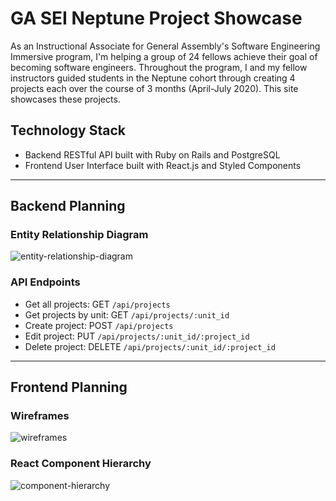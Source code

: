 # GA SEI Neptune Project Showcase

As an Instructional Associate for General Assembly's Software Engineering Immersive program, I'm helping a group of 24 fellows achieve their goal of becoming software engineers. Throughout the program, I and my fellow instructors guided students in the Neptune cohort through creating 4 projects each over the course of 3 months (April-July 2020). This site showcases these projects.

## Technology Stack
- Backend RESTful API built with Ruby on Rails and PostgreSQL
- Frontend User Interface built with React.js and Styled Components

<hr>

## Backend Planning

### Entity Relationship Diagram
![entity-relationship-diagram](https://user-images.githubusercontent.com/34215359/87471078-bef5fd00-c5eb-11ea-98c1-cc93b686f865.png)

### API Endpoints

- Get all projects: GET `/api/projects`
- Get projects by unit: GET `/api/projects/:unit_id`
- Create project: POST `/api/projects`
- Edit project: PUT `/api/projects/:unit_id/:project_id`
- Delete project: DELETE `/api/projects/:unit_id/:project_id`

<hr>

## Frontend Planning

### Wireframes
![wireframes](https://user-images.githubusercontent.com/34215359/87471094-c5847480-c5eb-11ea-9383-8f67b3a955af.png)

### React Component Hierarchy
![component-hierarchy](https://user-images.githubusercontent.com/34215359/87471101-c917fb80-c5eb-11ea-9679-6ec0ca624cb9.png)